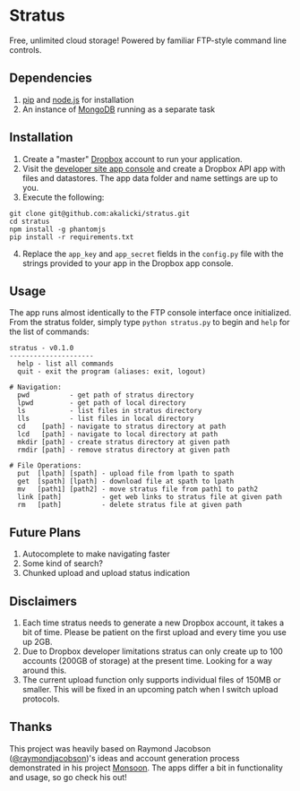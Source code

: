 # Stratus

Free, unlimited cloud storage! Powered by familiar FTP-style command line 
controls.

## Dependencies

1. [pip][pip] and [node.js][npm] for installation
2. An instance of [MongoDB][mongo] running as a separate task

[pip]: https://pypi.python.org/pypi/pip
[npm]: http://nodejs.org/
[mongo]: http://www.mongodb.org/

## Installation

1. Create a "master" [Dropbox][Dropbox] account to run your application.
2. Visit the [developer site app console][developer] and create a Dropbox API 
app with files and datastores. The app data folder and name settings are 
up to you.
3. Execute the following:

 ```
git clone git@github.com:akalicki/stratus.git
cd stratus
npm install -g phantomjs
pip install -r requirements.txt
```

4. Replace the `app_key` and `app_secret` fields in the `config.py` file with 
the strings provided to your app in the Dropbox app console.

[Dropbox]: https://www.dropbox.com/
[developer]: https://www.dropbox.com/developers/apply?cont=/developers/apps

## Usage

The app runs almost identically to the FTP console interface once initialized. 
From the stratus folder, simply type `python stratus.py` to begin and `help` 
for the list of commands:

```
stratus - v0.1.0
---------------------
  help - list all commands
  quit - exit the program (aliases: exit, logout)

# Navigation:
  pwd          - get path of stratus directory
  lpwd         - get path of local directory
  ls           - list files in stratus directory
  lls          - list files in local directory
  cd    [path] - navigate to stratus directory at path
  lcd   [path] - navigate to local directory at path
  mkdir [path] - create stratus directory at given path
  rmdir [path] - remove stratus directory at given path

# File Operations:
  put  [lpath] [spath] - upload file from lpath to spath
  get  [spath] [lpath] - download file at spath to lpath
  mv   [path1] [path2] - move stratus file from path1 to path2
  link [path]          - get web links to stratus file at given path
  rm   [path]          - delete stratus file at given path
```

## Future Plans

1. Autocomplete to make navigating faster
2. Some kind of search?
3. Chunked upload and upload status indication

## Disclaimers

1. Each time stratus needs to generate a new Dropbox account, it takes a bit 
of time. Please be patient on the first upload and every time you use up 2GB.
2. Due to Dropbox developer limitations stratus can only create up to 100 
accounts (200GB of storage) at the present time. Looking for a way around this.
3. The current upload function only supports individual files of 150MB or 
smaller. This will be fixed in an upcoming patch when I switch upload 
protocols.

## Thanks

This project was heavily based on Raymond Jacobson 
([@raymondjacobson][rayaccount])'s ideas and account generation process 
demonstrated in his project [Monsoon][monsoon]. The apps differ a bit in 
functionality and usage, so go check his out!

[rayaccount]: https://github.com/raymondjacobson
[monsoon]: https://github.com/raymondjacobson/monsoon
